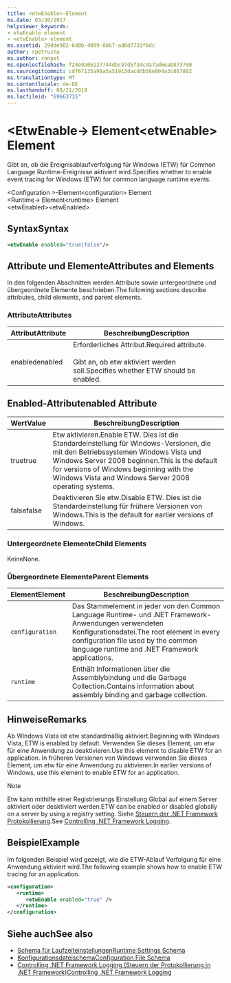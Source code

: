 ```yaml
---
title: <etwEnable>-Element
ms.date: 03/30/2017
helpviewer_keywords:
- etwEnable element
- <etwEnable> element
ms.assetid: 29dde982-6d8b-4099-8867-ad0d7733f6dc
author: rpetrusha
ms.author: ronpet
ms.openlocfilehash: f24e9a06137744dbc97d5f34cda7ad6eab873700
ms.sourcegitcommit: cdf67135a98a5a51913dacddb58e004a3c867802
ms.translationtype: MT
ms.contentlocale: de-DE
ms.lasthandoff: 08/21/2019
ms.locfileid: "69663735"
---
```

# <a name="etwenable-element"></a><span data-ttu-id="0436c-102">\<EtwEnable-> Element</span><span class="sxs-lookup"><span data-stu-id="0436c-102">\<etwEnable> Element</span></span>
<span data-ttu-id="0436c-103">Gibt an, ob die Ereignisablaufverfolgung für Windows (ETW) für Common Language Runtime-Ereignisse aktiviert wird.</span><span class="sxs-lookup"><span data-stu-id="0436c-103">Specifies whether to enable event tracing for Windows (ETW) for common language runtime events.</span></span>  
  
 <span data-ttu-id="0436c-104">\<Configuration >-Element</span><span class="sxs-lookup"><span data-stu-id="0436c-104">\<configuration> Element</span></span>  
<span data-ttu-id="0436c-105">\<Runtime-> Element</span><span class="sxs-lookup"><span data-stu-id="0436c-105">\<runtime> Element</span></span>  
<span data-ttu-id="0436c-106">\<etwEnabled></span><span class="sxs-lookup"><span data-stu-id="0436c-106">\<etwEnabled></span></span>  
  
## <a name="syntax"></a><span data-ttu-id="0436c-107">Syntax</span><span class="sxs-lookup"><span data-stu-id="0436c-107">Syntax</span></span>  
  
```xml  
<etwEnable enabled="true|false"/>  
```  
  
## <a name="attributes-and-elements"></a><span data-ttu-id="0436c-108">Attribute und Elemente</span><span class="sxs-lookup"><span data-stu-id="0436c-108">Attributes and Elements</span></span>  
 <span data-ttu-id="0436c-109">In den folgenden Abschnitten werden Attribute sowie untergeordnete und übergeordnete Elemente beschrieben.</span><span class="sxs-lookup"><span data-stu-id="0436c-109">The following sections describe attributes, child elements, and parent elements.</span></span>  
  
### <a name="attributes"></a><span data-ttu-id="0436c-110">Attribute</span><span class="sxs-lookup"><span data-stu-id="0436c-110">Attributes</span></span>  
  
|<span data-ttu-id="0436c-111">Attribut</span><span class="sxs-lookup"><span data-stu-id="0436c-111">Attribute</span></span>|<span data-ttu-id="0436c-112">Beschreibung</span><span class="sxs-lookup"><span data-stu-id="0436c-112">Description</span></span>|  
|---------------|-----------------|  
|<span data-ttu-id="0436c-113">enabled</span><span class="sxs-lookup"><span data-stu-id="0436c-113">enabled</span></span>|<span data-ttu-id="0436c-114">Erforderliches Attribut.</span><span class="sxs-lookup"><span data-stu-id="0436c-114">Required attribute.</span></span><br /><br /> <span data-ttu-id="0436c-115">Gibt an, ob etw aktiviert werden soll.</span><span class="sxs-lookup"><span data-stu-id="0436c-115">Specifies whether ETW should be enabled.</span></span>|  
  
## <a name="enabled-attribute"></a><span data-ttu-id="0436c-116">Enabled-Attribut</span><span class="sxs-lookup"><span data-stu-id="0436c-116">enabled Attribute</span></span>  
  
|<span data-ttu-id="0436c-117">Wert</span><span class="sxs-lookup"><span data-stu-id="0436c-117">Value</span></span>|<span data-ttu-id="0436c-118">Beschreibung</span><span class="sxs-lookup"><span data-stu-id="0436c-118">Description</span></span>|  
|-----------|-----------------|  
|<span data-ttu-id="0436c-119">true</span><span class="sxs-lookup"><span data-stu-id="0436c-119">true</span></span>|<span data-ttu-id="0436c-120">Etw aktivieren.</span><span class="sxs-lookup"><span data-stu-id="0436c-120">Enable ETW.</span></span> <span data-ttu-id="0436c-121">Dies ist die Standardeinstellung für Windows-Versionen, die mit den Betriebssystemen Windows Vista und Windows Server 2008 beginnen.</span><span class="sxs-lookup"><span data-stu-id="0436c-121">This is the default for versions of Windows beginning with the Windows Vista and Windows Server 2008 operating systems.</span></span>|  
|<span data-ttu-id="0436c-122">false</span><span class="sxs-lookup"><span data-stu-id="0436c-122">false</span></span>|<span data-ttu-id="0436c-123">Deaktivieren Sie etw.</span><span class="sxs-lookup"><span data-stu-id="0436c-123">Disable ETW.</span></span> <span data-ttu-id="0436c-124">Dies ist die Standardeinstellung für frühere Versionen von Windows.</span><span class="sxs-lookup"><span data-stu-id="0436c-124">This is the default for earlier versions of Windows.</span></span>|  
  
### <a name="child-elements"></a><span data-ttu-id="0436c-125">Untergeordnete Elemente</span><span class="sxs-lookup"><span data-stu-id="0436c-125">Child Elements</span></span>  
 <span data-ttu-id="0436c-126">Keine</span><span class="sxs-lookup"><span data-stu-id="0436c-126">None.</span></span>  
  
### <a name="parent-elements"></a><span data-ttu-id="0436c-127">Übergeordnete Elemente</span><span class="sxs-lookup"><span data-stu-id="0436c-127">Parent Elements</span></span>  
  
|<span data-ttu-id="0436c-128">Element</span><span class="sxs-lookup"><span data-stu-id="0436c-128">Element</span></span>|<span data-ttu-id="0436c-129">Beschreibung</span><span class="sxs-lookup"><span data-stu-id="0436c-129">Description</span></span>|  
|-------------|-----------------|  
|`configuration`|<span data-ttu-id="0436c-130">Das Stammelement in jeder von den Common Language Runtime- und .NET Framework-Anwendungen verwendeten Konfigurationsdatei.</span><span class="sxs-lookup"><span data-stu-id="0436c-130">The root element in every configuration file used by the common language runtime and .NET Framework applications.</span></span>|  
|`runtime`|<span data-ttu-id="0436c-131">Enthält Informationen über die Assemblybindung und die Garbage Collection.</span><span class="sxs-lookup"><span data-stu-id="0436c-131">Contains information about assembly binding and garbage collection.</span></span>|  
  
## <a name="remarks"></a><span data-ttu-id="0436c-132">Hinweise</span><span class="sxs-lookup"><span data-stu-id="0436c-132">Remarks</span></span>  
 <span data-ttu-id="0436c-133">Ab Windows Vista ist etw standardmäßig aktiviert.</span><span class="sxs-lookup"><span data-stu-id="0436c-133">Beginning with Windows Vista, ETW is enabled by default.</span></span> <span data-ttu-id="0436c-134">Verwenden Sie dieses Element, um etw für eine Anwendung zu deaktivieren.</span><span class="sxs-lookup"><span data-stu-id="0436c-134">Use this element to disable ETW for an application.</span></span> <span data-ttu-id="0436c-135">In früheren Versionen von Windows verwenden Sie dieses Element, um etw für eine Anwendung zu aktivieren.</span><span class="sxs-lookup"><span data-stu-id="0436c-135">In earlier versions of Windows, use this element to enable ETW for an application.</span></span>  
  
> [!NOTE]
>  <span data-ttu-id="0436c-136">Etw kann mithilfe einer Registrierungs Einstellung Global auf einem Server aktiviert oder deaktiviert werden.</span><span class="sxs-lookup"><span data-stu-id="0436c-136">ETW can be enabled or disabled globally on a server by using a registry setting.</span></span> <span data-ttu-id="0436c-137">Siehe [Steuern der .NET Framework Protokollierung](../../../performance/controlling-logging.md).</span><span class="sxs-lookup"><span data-stu-id="0436c-137">See [Controlling .NET Framework Logging](../../../performance/controlling-logging.md).</span></span>  
  
## <a name="example"></a><span data-ttu-id="0436c-138">Beispiel</span><span class="sxs-lookup"><span data-stu-id="0436c-138">Example</span></span>  
 <span data-ttu-id="0436c-139">Im folgenden Beispiel wird gezeigt, wie die ETW-Ablauf Verfolgung für eine Anwendung aktiviert wird.</span><span class="sxs-lookup"><span data-stu-id="0436c-139">The following example shows how to enable ETW tracing for an application.</span></span>  
  
```xml  
<configuration>  
   <runtime>  
      <etwEnable enabled="true" />  
   </runtime>  
</configuration>  
```  
  
## <a name="see-also"></a><span data-ttu-id="0436c-140">Siehe auch</span><span class="sxs-lookup"><span data-stu-id="0436c-140">See also</span></span>

- [<span data-ttu-id="0436c-141">Schema für Laufzeiteinstellungen</span><span class="sxs-lookup"><span data-stu-id="0436c-141">Runtime Settings Schema</span></span>](index.md)
- [<span data-ttu-id="0436c-142">Konfigurationsdateischema</span><span class="sxs-lookup"><span data-stu-id="0436c-142">Configuration File Schema</span></span>](../index.md)
- [<span data-ttu-id="0436c-143">Controlling .NET Framework Logging (Steuern der Protokollierung in .NET Framework)</span><span class="sxs-lookup"><span data-stu-id="0436c-143">Controlling .NET Framework Logging</span></span>](../../../performance/controlling-logging.md)
